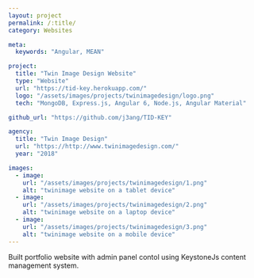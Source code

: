 ```yaml
---
layout: project
permalink: /:title/
category: Websites

meta:
  keywords: "Angular, MEAN"

project:
  title: "Twin Image Design Website"
  type: "Website"
  url: "https://tid-key.herokuapp.com/"
  logo: "/assets/images/projects/twinimagedesign/logo.png"
  tech: "MongoDB, Express.js, Angular 6, Node.js, Angular Material"

github_url: "https://github.com/j3ang/TID-KEY"

agency:
  title: "Twin Image Design"
  url: "https://http://www.twinimagedesign.com/"
  year: "2018"

images:
  - image:
    url: "/assets/images/projects/twinimagedesign/1.png"
    alt: "twinimage website on a tablet device"
  - image:
    url: "/assets/images/projects/twinimagedesign/2.png"
    alt: "twinimage website on a laptop device"
  - image:
    url: "/assets/images/projects/twinimagedesign/3.png"
    alt: "twinimage website on a mobile device"
---
```

<p>Built portfolio website with admin panel contol using KeystoneJs content management system.</p>
